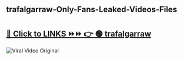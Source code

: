 
 ## trafalgarraw-Only-Fans-Leaked-Videos-Files

# <h2><a href="https://mediaupload.pro?trafalgarraw">🔗 Click to LINKS ⏩⏩ 👉 🟢 trafalgarraw </a></h2>

<a href="https://mediaupload.pro?trafalgarraw" rel="nofollow" data-target="animated-image.originalLink"><img src="https://i.ibb.co.com/xMMVF88/686577567.gif" alt="Viral Video Original" style="max-width: 100%; display: inline-block;" data-target="animated-image.originalImage"></a>